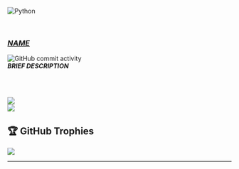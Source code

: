 <!-- Badges https://github.com/inttter/md-badges -->
![Python](https://img.shields.io/badge/python-3670A0?style=plastic&logo=python&logoColor=ffdd54) 

<br>

<!-- Projects -->

### ***[NAME](LINK)***
![GitHub commit activity](https://img.shields.io/github/commit-activity/t/jakeshivers/REPO)  
***BRIEF DESCRIPTION***

<br>
<br>

<!-- Github Stats -->

![](https://github-readme-stats.vercel.app/api?jakeshivers=jakeshivers&theme=radical&hide_border=false&include_all_commits=true&count_private=false)<br/>
![](https://github-readme-stats.vercel.app/api/top-langs/?jakeshivers=jakeshivers&theme=radical&hide_border=false&include_all_commits=true&count_private=true&layout=compact)

## 🏆 GitHub Trophies

![](https://github-profile-trophy.vercel.app/?jakeshivers=jakeshivers&theme=radical&no-frame=false&no-bg=true&margin-w=4)

---
